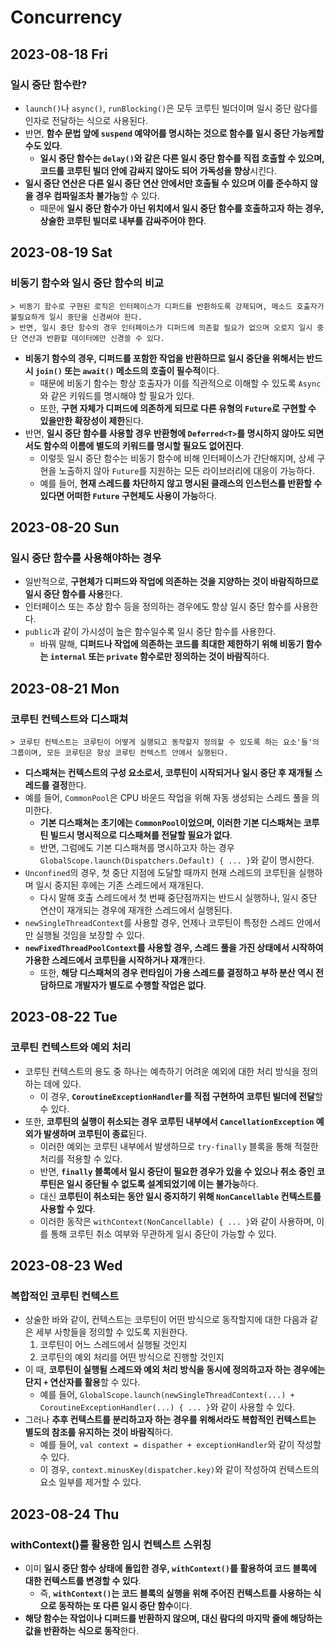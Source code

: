 # Concurrency
## 2023-08-18 Fri
### 일시 중단 함수란?
* `launch()`나 `async()`, `runBlocking()`은 모두 코루틴 빌더이며 일시 중단 람다를 인자로 전달하는 식으로 사용된다.
* 반면, **함수 문법 앞에 `suspend` 예약어를 명시하는 것으로 함수를 일시 중단 가능케할 수도 있다**.
  * **일시 중단 함수는 `delay()`와 같은 다른 일시 중단 함수를 직접 호출할 수 있으며, 코드를 코루틴 빌더 안에 감싸지 않아도 되어 가독성을 향상**시킨다.
* **일시 중단 연산은 다른 일시 중단 연산 안에서만 호출될 수 있으며 이를 준수하지 않을 경우 컴파일조차 불가능**할 수 있다.
  * 때문에 **일시 중단 함수가 아닌 위치에서 일시 중단 함수를 호출하고자 하는 경우, 상술한 코루틴 빌더로 내부를 감싸주어야 한다**.

## 2023-08-19 Sat
### 비동기 함수와 일시 중단 함수의 비교
```
> 비동기 함수로 구현된 로직은 인터페이스가 디퍼드를 반환하도록 강제되며, 메소드 호출자가 불필요하게 일시 중단을 신경써야 한다.
> 반면, 일시 중단 함수의 경우 인터페이스가 디퍼드에 의존할 필요가 없으며 오로지 일시 중단 연산과 반환할 데이터에만 신경쓸 수 있다. 
```
* **비동기 함수의 경우, 디퍼드를 포함한 작업을 반환하므로 일시 중단을 위해서는 반드시 `join()` 또는 `await()` 메소드의 호출이 필수적**이다.
  * 때문에 비동기 함수는 항상 호출자가 이를 직관적으로 이해할 수 있도록 `Async`와 같은 키워드를 명시해야 할 필요가 있다.
  * 또한, **구현 자체가 디퍼드에 의존하게 되므로 다른 유형의 `Future`로 구현할 수 있을만한 확장성이 제한**된다.
* 반면, **일시 중단 함수를 사용할 경우 반환형에 `Deferred<T>`를 명시하지 않아도 되면서도 함수의 이름에 별도의 키워드를 명시할 필요도 없어진다**.
  * 이렇듯 일시 중단 함수는 비동기 함수에 비해 인터페이스가 간단해지며, 상세 구현을 노출하지 않아 `Future`를 지원하는 모든 라이브러리에 대응이 가능하다.
  * 예를 들어, **현재 스레드를 차단하지 않고 명시된 클래스의 인스턴스를 반환할 수 있다면 어떠한 `Future` 구현체도 사용이 가능**하다.

## 2023-08-20 Sun
### 일시 중단 함수를 사용해야하는 경우
* 일반적으로, **구현체가 디퍼드와 작업에 의존하는 것을 지양하는 것이 바람직하므로 일시 중단 함수를 사용**한다.
* 인터페이스 또는 추상 함수 등을 정의하는 경우에도 항상 일시 중단 함수를 사용한다.
* `public`과 같이 가시성이 높은 함수일수록 일시 중단 함수를 사용한다.
  * 바꿔 말해, **디퍼드나 작업에 의존하는 코드를 최대한 제한하기 위해 비동기 함수는 `internal` 또는 `private` 함수로만 정의하는 것이 바람직**하다.

## 2023-08-21 Mon
### 코루틴 컨텍스트와 디스패쳐
```
> 코루틴 컨텍스트는 코루틴이 어떻게 실행되고 동작할지 정의할 수 있도록 하는 요소'들'의 그룹이며, 모든 코루틴은 항상 코루틴 컨텍스트 안에서 실행된다.
```
* **디스패쳐는 컨텍스트의 구성 요소로서, 코루틴이 시작되거나 일시 중단 후 재개될 스레드를 결정**한다.
* 예를 들어, `CommonPool`은 CPU 바운드 작업을 위해 자동 생성되는 스레드 풀을 의미한다.
  * **기본 디스패쳐는 초기에는 `CommonPool`이었으며, 이러한 기본 디스패쳐는 코루틴 빌드시 명시적으로 디스패쳐를 전달할 필요가 없다**.
  * 반면, 그럼에도 기본 디스패쳐를 명시하고자 하는 경우 `GlobalScope.launch(Dispatchers.Default) { ... }`와 같이 명시한다.
* `Unconfined`의 경우, 첫 중단 지점에 도달할 때까지 현재 스레드의 코루틴을 실행하며 일시 중지된 후에는 기존 스레드에서 재개된다.
  * 다시 말해 호출 스레드에서 첫 번째 중단점까지는 반드시 실행하나, 일시 중단 연산이 재개되는 경우에 재개한 스레드에서 실행된다.
* `newSingleThreadContext`를 사용할 경우, 언제나 코루틴이 특정한 스레드 안에서만 실행될 것임을 보장할 수 있다.
* **`newFixedThreadPoolContext`를 사용할 경우, 스레드 풀을 가진 상태에서 시작하여 가용한 스레드에서 코루틴을 시작하거나 재개**한다.
  * 또한, **해당 디스패쳐의 경우 런타임이 가용 스레드를 결정하고 부하 분산 역시 전담하므로 개발자가 별도로 수행할 작업은 없다**.

## 2023-08-22 Tue
### 코루틴 컨텍스트와 예외 처리
* 코루틴 컨텍스트의 용도 중 하나는 예측하기 어려운 예외에 대한 처리 방식을 정의하는 데에 있다.
  * 이 경우, **`CoroutineExceptionHandler`를 직접 구현하여 코루틴 빌더에 전달**할 수 있다.
* 또한, **코루틴의 실행이 취소되는 경우 코루틴 내부에서 `CancellationException` 예외가 발생하며 코루틴이 종료**된다.
  * 이러한 예외는 코루틴 내부에서 발생하므로 `try-finally` 블록을 통해 적절한 처리를 적용할 수 있다.
  * 반면, **`finally` 블록에서 일시 중단이 필요한 경우가 있을 수 있으나 취소 중인 코루틴은 일시 중단될 수 없도록 설계되었기에 이는 불가능**하다.
  * 대신 **코루틴이 취소되는 동안 일시 중지하기 위해 `NonCancellable` 컨텍스트를 사용할 수 있다**.
  * 이러한 동작은 `withContext(NonCancellable) { ... }`와 같이 사용하며, 이를 통해 코루틴 취소 여부와 무관하게 일시 중단이 가능할 수 있다.

## 2023-08-23 Wed
### 복합적인 코루틴 컨텍스트
* 상술한 바와 같이, 컨텍스트는 코루틴이 어떤 방식으로 동작할지에 대한 다음과 같은 세부 사항들을 정의할 수 있도록 지원한다.
  1. 코루틴이 어느 스레드에서 실행될 것인지
  2. 코루틴의 예외 처리를 어떤 방식으로 진행할 것인지
* 이 때, **코루틴이 실행될 스레드와 예외 처리 방식을 동시에 정의하고자 하는 경우에는 단지 `+` 연산자를 활용**할 수 있다.
  * 예를 들어, `GlobalScope.launch(newSingleThreadContext(...) + CoroutineExceptionHandler(...) { ... }`와 같이 사용할 수 있다.
* 그러나 **추후 컨텍스트를 분리하고자 하는 경우를 위해서라도 복합적인 컨텍스트는 별도의 참조를 유지하는 것이 바람직**하다.
  * 예를 들어, `val context = dispather + exceptionHandler`와 같이 작성할 수 있다.
  * 이 경우, `context.minusKey(dispatcher.key)`와 같이 작성하여 컨텍스트의 요소 일부를 제거할 수 있다.

## 2023-08-24 Thu
### withContext()를 활용한 임시 컨텍스트 스위칭
* 이미 **일시 중단 함수 상태에 돌입한 경우, `withContext()`를 활용하여 코드 블록에 대한 컨텍스트를 변경할 수 있다**.
  * 즉, **`withContext()`는 코드 블록의 실행을 위해 주어진 컨텍스트를 사용하는 식으로 동작하는 또 다른 일시 중단 함수**이다.
* **해당 함수는 작업이나 디퍼드를 반환하지 않으며, 대신 람다의 마지막 줄에 해당하는 값을 반환하는 식으로 동작**한다.